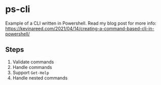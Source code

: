 # ps-cli

Example of a CLI written in Powershell. Read my blog post for more info: https://kevinareed.com/2021/04/14/creating-a-command-based-cli-in-powershell/

## Steps

1. Validate commands
1. Handle commands
1. Support `Get-Help`
1. Handle nested commands